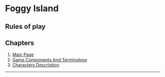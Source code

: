 # Foggy Island

## Rules of play

## Chapters

1. [Main Page](IndexPage.md)
2. [Game Components And Terminology](ComponentsAndTerminologyPage.md)
3. [Characters Description](CharactersDescription.md)

***